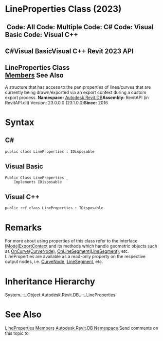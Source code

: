 # LineProperties Class (2023)

﻿
 Code: All Code: Multiple Code: C# Code: Visual Basic Code: Visual C++   
---  
C#Visual BasicVisual C++
Revit 2023 API  
---  
LineProperties Class  
[Members](6a602c9c-24fb-c10b-fb19-57f6d5e9be17.md "LineProperties Members") See Also  
---  
A structure that has access to the pen properties of lines/curves that are currently being drawn/exported via an export context during a custom export process. 
**Namespace:** [Autodesk.Revit.DB](87546ba7-461b-c646-cbb1-2cb8f5bff8b2.md "Autodesk.Revit.DB Namespace")**Assembly:** RevitAPI (in RevitAPI.dll) Version: 23.0.0.0 (23.1.0.0)**Since:** 2016 
# Syntax
C#  
---  
```text
public class LineProperties : IDisposable
```
  
Visual Basic  
---  
```text
Public Class LineProperties _
	Implements IDisposable
```
  
Visual C++  
---  
```text
public ref class LineProperties : IDisposable
```
  
# Remarks
For more about using properties of this class refer to the interface [IModelExportContext](4309af43-f04e-4e42-2539-3fd1d64cdc6d.md "IModelExportContext Interface") and its methods which handle geometric objects such as [OnCurve(CurveNode)](6306ac1d-c259-5617-f71b-c13e54e5af0d.md "OnCurve Method"), [OnLineSegment(LineSegment)](5fe0cee4-825b-9828-2c45-5e4c5019bc37.md "OnLineSegment Method"), etc. LineProperties are available as a read-only property on the respective output nodes, i.e. [CurveNode](f46bbf24-04d0-a4c0-f694-adb30f3db8ea.md "CurveNode Class"), [LineSegment](d67cd999-109a-9465-39d0-99bba3e775cf.md "LineSegment Class"), etc. 
# Inheritance Hierarchy
System..::..Object Autodesk.Revit.DB..::..LineProperties
# See Also
[LineProperties Members](6a602c9c-24fb-c10b-fb19-57f6d5e9be17.md "LineProperties Members")
[Autodesk.Revit.DB Namespace](87546ba7-461b-c646-cbb1-2cb8f5bff8b2.md "Autodesk.Revit.DB Namespace")
Send comments on this topic to 